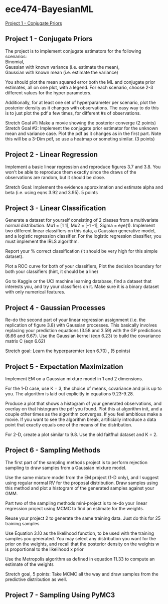 # ece474-BayesianML
[Project 1 - Conjugate Priors](#project-1-conjugate-priors)

## Project 1 - Conjugate Priors ##
The project is to implement conjugate estimators for the following scenarios: <br >
Binomial, <br >
Gaussian with known variance (i.e. estimate the mean), <br >
Gaussian with known mean (i.e. estimate the variance) <br >

You should plot the mean squared error both the ML and conjugate prior estimates, all on one plot, with a legend. For each scenario, choose 2-3 different values for the hyper parameters. 

Additionally, for at least one set of hyperparameter per scenario, plot the posterior density as it changes with observations. The easy way to do this is to just plot the pdf a few times, for different #s of observations.

Stretch Goal #1: Make a movie showing the posterior converge (2 points)
Stretch Goal #2: Implement the conjugate prior estimator for the unknown mean and variance case. Plot the pdf as it changes as in the first part. Note this will be a 3-Dim pdf, so use a heatmap or someting similar. (3 points)

## Project 2 - Linear Regression ##
Implement a basic linear regression and reproduce figures 3.7 and 3.8. You won't be able to reproduce them exactly since the draws of the observations are random, but it should be close.

Stretch Goal: Implement the evidence approximation and estimate alpha and beta (i.e. using eqns 3.92 and 3.95). 5 points

## Project 3 - Linear Classification ##
Generate a dataset for yourself consisting of 2 classes from a multivariate normal distribution. Mu1 = [1 1], Mu2 = [-1 -1], Sigma = eye(1). Implement two different linear classifiers on this data, a Gaussian generative model, and a logistic regression classifier. For the logistic regression classifier, you must implement the IRLS algorithm.

Report your % correct classification (it should be very high for this simple dataset). 

Plot a ROC curve for both of your classifiers, Plot the decision boundary for both your classifiers (hint, it should be a line)

Go to Kaggle or the UCI machine learning database, find a dataset that interests you, and try your classifiers on it. Make sure it is a binary dataset with only numerical features.

## Project 4 - Gaussian Processes ##
Re-do the second part of your linear regression assignment (i.e. the replication of figure 3.8) with Gaussian processes. This basically involves replacing your prediction equations (3.58 and 3.59) with the GP predictions (6.66 and 6.67). Use the Gaussian kernel (eqn 6.23) to build the covariance matrix C (eqn 6.62)

Stretch goal: Learn the hyperparemter (eqn 6.70) , (5 points)

## Project 5 - Expectation Maximization ##
Implement EM on a Gaussian mixture model in 1 and 2 dimensions. 

For the 1-D case, use K = 3, the choice of means, covariance and pi is up to you.  The algorithm is laid out explicitly in equations 9.23-9.28.

Produce a plot that shows a histogram of your generated observations, and overlay on that histogram the pdf you found. Plot this at algorithm init, and a couple other times as the algorithm converges. If you feel ambitious make a movie. If you want to see the algorithm break, artificially introduce a data point that exactly equals one of the means of the distribution.

For 2-D, create a plot similar to 9.8. Use the old faitfhul dataset and K = 2.

## Project 6 - Sampling Methods ##
The first part of the sampling methods project is to perform rejection sampling  to draw samples from a Gaussian mixture model. 

Use the same mixture model from the EM project (1-D only), and I suggest using regular normal RV for the proposal distribution. Draw samples using this method and plot a histogram of the generated samples against your GMM.

Part two of the sampling methods mini-project is to re-do your linear regression project using MCMC to find an estimate for the weights.

Reuse your project 2 to generate the same training data. Just do this for 25 training samples

Use Equation 3.10 as the likelihood function, to be used with the training samples you generated. You may select any distribution you want for the prior on the weights, and recall that the posterior density on the weights w is proportional to the likelihood x prior

Use the Metropolis algorithm as defined in equation 11.33 to compute an estimate of the weights

Stretch goal, 5 points:  Take MCMC all the way and draw samples from the predictive distribution as well.

## Project 7 - Sampling Using PyMC3 ##
